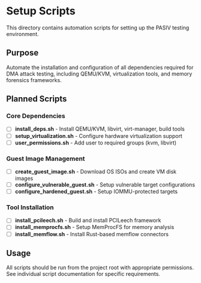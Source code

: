 # Setup Scripts

This directory contains automation scripts for setting up the PASIV testing environment.

## Purpose

Automate the installation and configuration of all dependencies required for DMA attack testing, including QEMU/KVM, virtualization tools, and memory forensics frameworks.

## Planned Scripts

### Core Dependencies
- [ ] **install_deps.sh** - Install QEMU/KVM, libvirt, virt-manager, build tools
- [ ] **setup_virtualization.sh** - Configure hardware virtualization support
- [ ] **user_permissions.sh** - Add user to required groups (kvm, libvirt)

### Guest Image Management
- [ ] **create_guest_image.sh** - Download OS ISOs and create VM disk images
- [ ] **configure_vulnerable_guest.sh** - Setup vulnerable target configurations
- [ ] **configure_hardened_guest.sh** - Setup IOMMU-protected targets

### Tool Installation
- [ ] **install_pcileech.sh** - Build and install PCILeech framework
- [ ] **install_memprocfs.sh** - Setup MemProcFS for memory analysis
- [ ] **install_memflow.sh** - Install Rust-based memflow connectors

## Usage

All scripts should be run from the project root with appropriate permissions. See individual script documentation for specific requirements. 